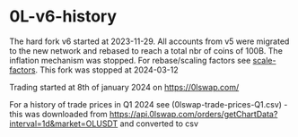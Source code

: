 # 0L-v6-history

The hard fork v6 started at 2023-11-29. All accounts from v5 were migrated to the new network and rebased to reach a total nbr of coins of 100B. The inflation mechanism was stopped. For rebase/scaling factors see [scale-factors](accounts-and-balances-v6-genesis-scale-factors.csv). This fork was stopped at 2024-03-12


Trading started at 8th of january 2024 on https://0lswap.com/

For a history of trade prices in Q1 2024 see (0lswap-trade-prices-Q1.csv) - this was downloaded from https://api.0lswap.com/orders/getChartData?interval=1d&market=OLUSDT and converted to csv




